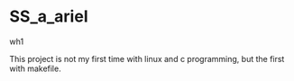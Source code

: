 # SS_a_ariel
wh1


This project is not my first time with linux and c programming, but the first with makefile.
